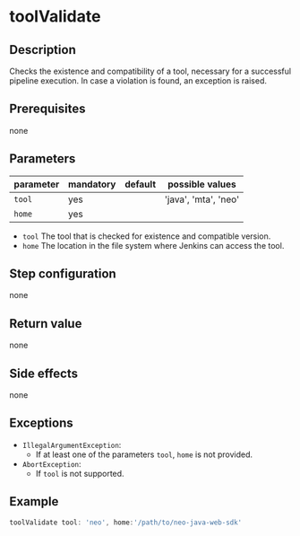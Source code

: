 # toolValidate

## Description

Checks the existence and compatibility of a tool, necessary for a successful pipeline execution.
In case a violation is found, an exception is raised.

## Prerequisites

none

## Parameters

| parameter        | mandatory | default                           | possible values            |
| -----------------|-----------|-----------------------------------|----------------------------|
| `tool`           | yes       |                                   | 'java', 'mta', 'neo'       |
| `home`           | yes       |                                   |                            |

* `tool` The tool that is checked for existence and compatible version.
* `home` The location in the file system where Jenkins can access the tool.

## Step configuration

none

## Return value

none

## Side effects

none

## Exceptions

* `IllegalArgumentException`:
    * If at least one of the parameters  `tool`, `home` is not provided.
* `AbortException`:
    * If `tool` is not supported.

## Example

```groovy
toolValidate tool: 'neo', home:'/path/to/neo-java-web-sdk'
```

